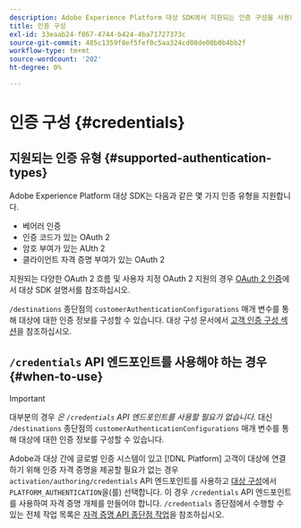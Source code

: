 ```yaml
---
description: Adobe Experience Platform 대상 SDK에서 지원되는 인증 구성을 사용하여 사용자를 인증하고 데이터를 대상 종단점으로 활성화합니다.
title: 인증 구성
exl-id: 33eaab24-f867-4744-b424-4ba71727373c
source-git-commit: 485c1359f8ef5fef0c5aa324cd08de00b0b4bb2f
workflow-type: tm+mt
source-wordcount: '202'
ht-degree: 0%

---
```


# 인증 구성 {#credentials}

## 지원되는 인증 유형 {#supported-authentication-types}

Adobe Experience Platform 대상 SDK는 다음과 같은 몇 가지 인증 유형을 지원합니다.

* 베어러 인증
* 인증 코드가 있는 OAuth 2
* 암호 부여가 있는 AUth 2
* 클라이언트 자격 증명 부여가 있는 OAuth 2

지원되는 다양한 OAuth 2 흐름 및 사용자 지정 OAuth 2 지원의 경우 [OAuth 2 인증](./oauth2-authentication.md)에서 대상 SDK 설명서를 참조하십시오.

`/destinations` 종단점의 `customerAuthenticationConfigurations` 매개 변수를 통해 대상에 대한 인증 정보를 구성할 수 있습니다. 대상 구성 문서에서 [고객 인증 구성 섹션](./destination-configuration.md#customer-authentication-configurations)을 참조하십시오.

## `/credentials` API 엔드포인트를 사용해야 하는 경우 {#when-to-use}

>[!IMPORTANT]
>
>대부분의 경우 *은 `/credentials` API 엔드포인트를 사용할 필요가 없습니다.* 대신 `/destinations` 종단점의 `customerAuthenticationConfigurations` 매개 변수를 통해 대상에 대한 인증 정보를 구성할 수 있습니다.

Adobe과 대상 간에 글로벌 인증 시스템이 있고 [!DNL Platform] 고객이 대상에 연결하기 위해 인증 자격 증명을 제공할 필요가 없는 경우 `activation/authoring/credentials` API 엔드포인트를 사용하고 [대상 구성](./destination-configuration.md#destination-delivery)에서 `PLATFORM_AUTHENTICATION`을(를) 선택합니다. 이 경우 `/credentials` API 엔드포인트를 사용하여 자격 증명 개체를 만들어야 합니다. `/credentials` 종단점에서 수행할 수 있는 전체 작업 목록은 [자격 증명 API 종단점 작업](./credentials-configuration-api.md)을 참조하십시오.

